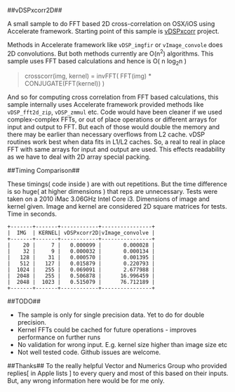 ##vDSPxcorr2D##

A small sample to do FFT based 2D cross-correlation on OSX/iOS using Accelerate framework.  Starting point of this sample is [vDSPxcorr](https://github.com/kunalkandekar/vDSPxcorr/) project.

Methods  in Accelerate framework like `vDSP_imgfir` or `vImage_convole` does 2D convolutions. But both methods currently are O(n<sup>2</sup>) algorithms. This sample uses FFT based calculations and hence is O( n log<sub>2</sub>n ) 

>crosscorr(img, kernel) = invFFT( FFT(img) * CONJUGATE(FFT(kernel)) )


And so for computing cross correlation from FFT based calculations, this sample internally uses Accelerate framework provided methods like `vDSP_fft2d_zip`, `vDSP_zmmul` etc. Code would have been cleaner if we used complex-complex FFTs, or out of place operations or different arrays for input and output to FFT. But each of those would double the memory and there may be earlier than necessary overflows from L2 cache. vDSP routines work best when data fits in L1/L2 caches. So, a real to real in place FFT with same arrays for input and output are used. This effects readability as we have to deal with 2D array special packing.

##Timing Comparison##

These timings( code inside ) are with out repetitions. But the time difference is so huge( at higher dimensions ) that reps are unnecessary. Tests were taken on a 2010 iMac 3.06GHz Intel Core i3. Dimensions of image and kernel given. Image and kernel are considered 2D square matrices for tests. Time in seconds.

    +-------+-------+------------+----------------+
    |  IMG  | KERNEL| vDSPxcorr2D|vImage_convolve |
    +-------+-------+------------+----------------+
    |    20 |     7 |   0.000099 |       0.000028 |
    |    32 |     9 |   0.000032 |       0.000134 |
    |   128 |    31 |   0.000570 |       0.001395 |
    |   512 |   127 |   0.015879 |       0.220793 |
    |  1024 |   255 |   0.069091 |       2.677988 |
    |  2048 |   255 |   0.506878 |      16.996459 |
    |  2048 |  1023 |   0.515079 |      76.712189 |
    +-------+-------+------------+----------------+


##TODO##
* The sample is only for single precision data. Yet to do for double precision.
* Kernel FFTs could be cached for future operations - improves performance on further runs
* No validation for wrong input. E.g. kernel size higher than image size etc
* Not well tested code. Github issues are welcome.

##Thanks##
To the really helpful Vector and Numerics Group who provided replies[ in Apple lists ] to every query and most of this based on their inputs. But, any wrong information here would be for me only.
